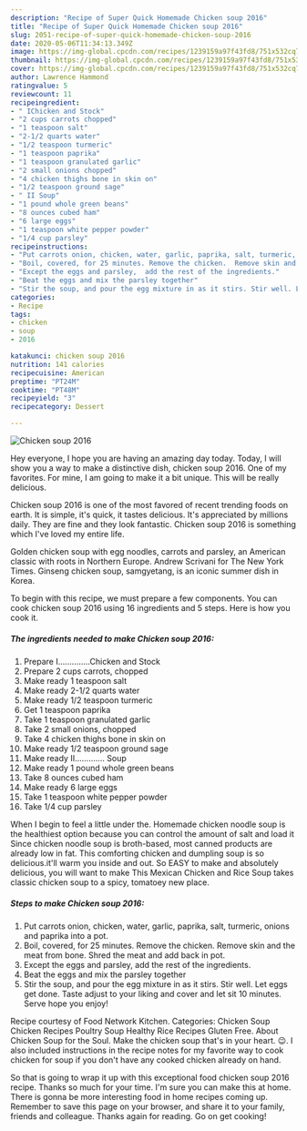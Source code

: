 ```yaml
---
description: "Recipe of Super Quick Homemade Chicken soup 2016"
title: "Recipe of Super Quick Homemade Chicken soup 2016"
slug: 2051-recipe-of-super-quick-homemade-chicken-soup-2016
date: 2020-05-06T11:34:13.349Z
image: https://img-global.cpcdn.com/recipes/1239159a97f43fd8/751x532cq70/chicken-soup-2016-recipe-main-photo.jpg
thumbnail: https://img-global.cpcdn.com/recipes/1239159a97f43fd8/751x532cq70/chicken-soup-2016-recipe-main-photo.jpg
cover: https://img-global.cpcdn.com/recipes/1239159a97f43fd8/751x532cq70/chicken-soup-2016-recipe-main-photo.jpg
author: Lawrence Hammond
ratingvalue: 5
reviewcount: 11
recipeingredient:
- " IChicken and Stock"
- "2 cups carrots chopped"
- "1 teaspoon salt"
- "2-1/2 quarts water"
- "1/2 teaspoon turmeric"
- "1 teaspoon paprika"
- "1 teaspoon granulated garlic"
- "2 small onions chopped"
- "4 chicken thighs bone in skin on"
- "1/2 teaspoon ground sage"
- " II Soup"
- "1 pound whole green beans"
- "8 ounces cubed ham"
- "6 large eggs"
- "1 teaspoon white pepper powder"
- "1/4 cup parsley"
recipeinstructions:
- "Put carrots onion, chicken, water, garlic, paprika, salt, turmeric, onions  and paprika into a pot."
- "Boil, covered, for 25 minutes. Remove the chicken.  Remove skin and the meat from bone. Shred the meat and add back in pot."
- "Except the eggs and parsley,  add the rest of the ingredients."
- "Beat the eggs and mix the parsley together"
- "Stir the soup, and pour the egg mixture in as it stirs. Stir well. Let eggs get done. Taste adjust to your liking and cover and let sit 10 minutes.  Serve hope you enjoy!"
categories:
- Recipe
tags:
- chicken
- soup
- 2016

katakunci: chicken soup 2016 
nutrition: 141 calories
recipecuisine: American
preptime: "PT24M"
cooktime: "PT48M"
recipeyield: "3"
recipecategory: Dessert

---
```



![Chicken soup 2016](https://img-global.cpcdn.com/recipes/1239159a97f43fd8/751x532cq70/chicken-soup-2016-recipe-main-photo.jpg)

Hey everyone, I hope you are having an amazing day today. Today, I will show you a way to make a distinctive dish, chicken soup 2016. One of my favorites. For mine, I am going to make it a bit unique. This will be really delicious.

Chicken soup 2016 is one of the most favored of recent trending foods on earth. It is simple, it's quick, it tastes delicious. It's appreciated by millions daily. They are fine and they look fantastic. Chicken soup 2016 is something which I've loved my entire life.

Golden chicken soup with egg noodles, carrots and parsley, an American classic with roots in Northern Europe. Andrew Scrivani for The New York Times. Ginseng chicken soup, samgyetang, is an iconic summer dish in Korea.


To begin with this recipe, we must prepare a few components. You can cook chicken soup 2016 using 16 ingredients and 5 steps. Here is how you cook it.

<!--inarticleads1-->

##### The ingredients needed to make Chicken soup 2016:

1. Prepare  I..............Chicken and Stock
1. Prepare 2 cups carrots, chopped
1. Make ready 1 teaspoon salt
1. Make ready 2-1/2 quarts water
1. Make ready 1/2 teaspoon turmeric
1. Get 1 teaspoon paprika
1. Take 1 teaspoon granulated garlic
1. Take 2 small onions, chopped
1. Take 4 chicken thighs bone in skin on
1. Make ready 1/2 teaspoon ground sage
1. Make ready  II............. Soup
1. Make ready 1 pound whole green beans
1. Take 8 ounces cubed ham
1. Make ready 6 large eggs
1. Take 1 teaspoon white pepper powder
1. Take 1/4 cup parsley


When I begin to feel a little under the. Homemade chicken noodle soup is the healthiest option because you can control the amount of salt and load it Since chicken noodle soup is broth-based, most canned products are already low in fat. This comforting chicken and dumpling soup is so delicious.it&#39;ll warm you inside and out. So EASY to make and absolutely delicious, you will want to make This Mexican Chicken and Rice Soup takes classic chicken soup to a spicy, tomatoey new place. 

<!--inarticleads2-->

##### Steps to make Chicken soup 2016:

1. Put carrots onion, chicken, water, garlic, paprika, salt, turmeric, onions  and paprika into a pot.
1. Boil, covered, for 25 minutes. Remove the chicken.  Remove skin and the meat from bone. Shred the meat and add back in pot.
1. Except the eggs and parsley,  add the rest of the ingredients.
1. Beat the eggs and mix the parsley together
1. Stir the soup, and pour the egg mixture in as it stirs. Stir well. Let eggs get done. Taste adjust to your liking and cover and let sit 10 minutes.  Serve hope you enjoy!


Recipe courtesy of Food Network Kitchen. Categories: Chicken Soup Chicken Recipes Poultry Soup Healthy Rice Recipes Gluten Free. About Chicken Soup for the Soul. Make the chicken soup that&#39;s in your heart. 😉. I also included instructions in the recipe notes for my favorite way to cook chicken for soup if you don&#39;t have any cooked chicken already on hand. 

So that is going to wrap it up with this exceptional food chicken soup 2016 recipe. Thanks so much for your time. I'm sure you can make this at home. There is gonna be more interesting food in home recipes coming up. Remember to save this page on your browser, and share it to your family, friends and colleague. Thanks again for reading. Go on get cooking!
